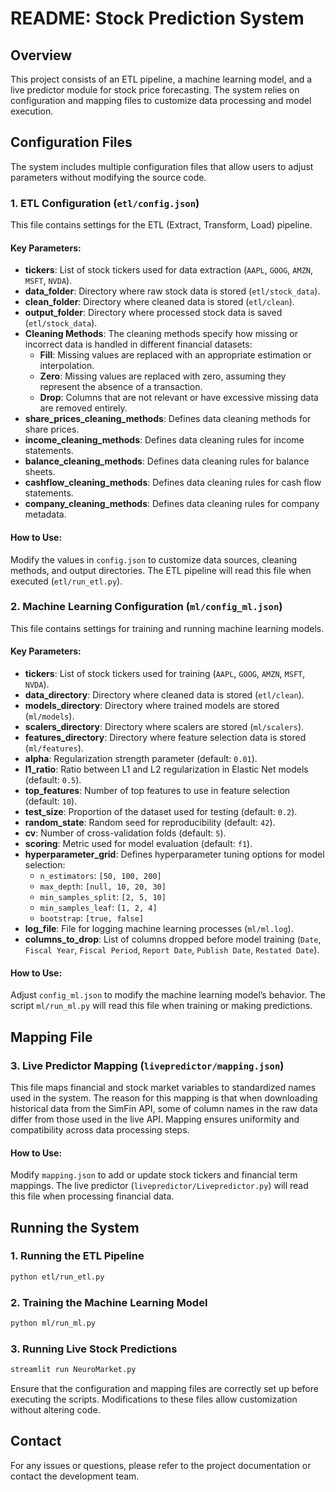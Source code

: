 # README: Stock Prediction System

## Overview

This project consists of an ETL pipeline, a machine learning model, and a live predictor module for stock price forecasting. The system relies on configuration and mapping files to customize data processing and model execution.

## Configuration Files

The system includes multiple configuration files that allow users to adjust parameters without modifying the source code.

### 1. ETL Configuration (`etl/config.json`)

This file contains settings for the ETL (Extract, Transform, Load) pipeline.

#### **Key Parameters:**

- **tickers**: List of stock tickers used for data extraction (`AAPL`, `GOOG`, `AMZN`, `MSFT`, `NVDA`).
- **data\_folder**: Directory where raw stock data is stored (`etl/stock_data`).
- **clean\_folder**: Directory where cleaned data is stored (`etl/clean`).
- **output\_folder**: Directory where processed stock data is saved (`etl/stock_data`).
- **Cleaning Methods**: The cleaning methods specify how missing or incorrect data is handled in different financial datasets:
  - **Fill**: Missing values are replaced with an appropriate estimation or interpolation.
  - **Zero**: Missing values are replaced with zero, assuming they represent the absence of a transaction.
  - **Drop**: Columns that are not relevant or have excessive missing data are removed entirely.
- **share\_prices\_cleaning\_methods**: Defines data cleaning methods for share prices.
- **income\_cleaning\_methods**: Defines data cleaning rules for income statements.
- **balance\_cleaning\_methods**: Defines data cleaning rules for balance sheets.
- **cashflow\_cleaning\_methods**: Defines data cleaning rules for cash flow statements.
- **company\_cleaning\_methods**: Defines data cleaning rules for company metadata.

#### **How to Use:**

Modify the values in `config.json` to customize data sources, cleaning methods, and output directories. The ETL pipeline will read this file when executed (`etl/run_etl.py`).

### 2. Machine Learning Configuration (`ml/config_ml.json`)

This file contains settings for training and running machine learning models.

#### **Key Parameters:**

- **tickers**: List of stock tickers used for training (`AAPL`, `GOOG`, `AMZN`, `MSFT`, `NVDA`).
- **data_directory**: Directory where cleaned data is stored (`etl/clean`).
- **models_directory**: Directory where trained models are stored (`ml/models`).
- **scalers_directory**: Directory where scalers are stored (`ml/scalers`).
- **features_directory**: Directory where feature selection data is stored (`ml/features`).
- **alpha**: Regularization strength parameter (default: `0.01`).
- **l1_ratio**: Ratio between L1 and L2 regularization in Elastic Net models (default: `0.5`).
- **top_features**: Number of top features to use in feature selection (default: `10`).
- **test_size**: Proportion of the dataset used for testing (default: `0.2`).
- **random_state**: Random seed for reproducibility (default: `42`).
- **cv**: Number of cross-validation folds (default: `5`).
- **scoring**: Metric used for model evaluation (default: `f1`).
- **hyperparameter_grid**: Defines hyperparameter tuning options for model selection:
  - `n_estimators`: `[50, 100, 200]`
  - `max_depth`: `[null, 10, 20, 30]`
  - `min_samples_split`: `[2, 5, 10]`
  - `min_samples_leaf`: `[1, 2, 4]`
  - `bootstrap`: `[true, false]`
- **log_file**: File for logging machine learning processes (`ml/ml.log`).
- **columns_to_drop**: List of columns dropped before model training (`Date`, `Fiscal Year`, `Fiscal Period`, `Report Date`, `Publish Date`, `Restated Date`).

#### **How to Use:**

Adjust `config_ml.json` to modify the machine learning model’s behavior. The script `ml/run_ml.py` will read this file when training or making predictions.

## Mapping File

### 3. Live Predictor Mapping (`livepredictor/mapping.json`)

This file maps financial and stock market variables to standardized names used in the system. The reason for this mapping is that when downloading historical data from the SimFin API, some of column names in the raw data differ from those used in the live API. Mapping ensures uniformity and compatibility across data processing steps.

#### **How to Use:**

Modify `mapping.json` to add or update stock tickers and financial term mappings. The live predictor (`livepredictor/Livepredictor.py`) will read this file when processing financial data.

## Running the System

### 1. Running the ETL Pipeline

```bash
python etl/run_etl.py
```

### 2. Training the Machine Learning Model

```bash
python ml/run_ml.py
```

### 3. Running Live Stock Predictions

```bash
streamlit run NeuroMarket.py
```

Ensure that the configuration and mapping files are correctly set up before executing the scripts. Modifications to these files allow customization without altering code.

## Contact

For any issues or questions, please refer to the project documentation or contact the development team.


